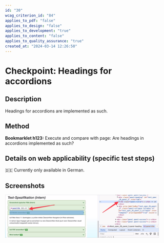 ```yaml
---
id: "30"
wcag_criterion_id: "84"
applies_to_pdf: "false"
applies_to_design: "false"
applies_to_development: "true"
applies_to_content: "false"
applies_to_quality_assurance: "true"
created_at: "2024-03-14 12:26:50"
---
```


# Checkpoint: Headings for accordions

## Description

Headings for accordions are implemented as such.

## Method

**Bookmarklet h123:** Execute and compare with page: Are headings in accordions implemented as such?

## Details on web applicability (specific test steps)

🇩🇪 Currently only available in German.

## Screenshots

![Akkordeon im A4AA mit Überschriften](images/akkordeon-im-a4aa-mit-berschriften.png)